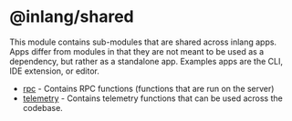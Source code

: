 # @inlang/shared

This module contains sub-modules that are shared across inlang apps. Apps differ from modules
in that they are not meant to be used as a dependency, but rather as a standalone app. Examples apps are the CLI, IDE extension, or editor.

- [rpc](./lib/rpc/) - Contains RPC functions (functions that are run on the server)
- [telemetry]('./lib/telemetry') - Contains telemetry functions that can be used across the codebase.

